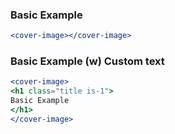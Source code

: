 ### Basic Example

``` jsx
<cover-image></cover-image>
```
### Basic Example (w) Custom text

``` jsx
<cover-image>
<h1 class="title is-1">
Basic Example
</h1>
</cover-image>
```
